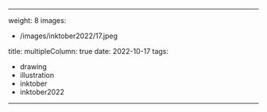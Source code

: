 
---
weight: 8
images:
- /images/inktober2022/17.jpeg

title:
multipleColumn: true
date: 2022-10-17
tags:
- drawing
- illustration
- inktober
- inktober2022
---

